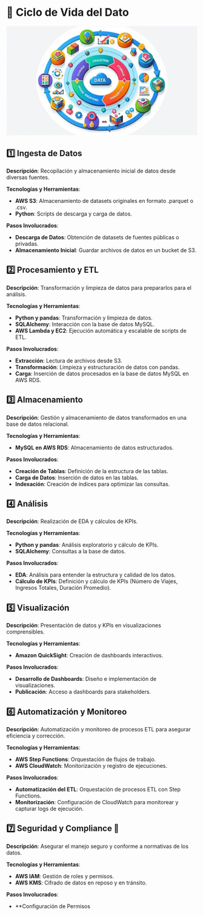 # 🌟 **Ciclo de Vida del Dato**

![Descripción de la imagen](img/IAdata.jpg)

## 1️⃣ Ingesta de Datos
**Descripción**: Recopilación y almacenamiento inicial de datos desde diversas fuentes.

**Tecnologías y Herramientas**:
- **AWS S3**: Almacenamiento de datasets originales en formato .parquet o .csv.
- **Python**: Scripts de descarga y carga de datos.

**Pasos Involucrados**:
- **Descarga de Datos**: Obtención de datasets de fuentes públicas o privadas.
- **Almacenamiento Inicial**: Guardar archivos de datos en un bucket de S3.

## 2️⃣ Procesamiento y ETL
**Descripción**: Transformación y limpieza de datos para prepararlos para el análisis.

**Tecnologías y Herramientas**:
- **Python y pandas**: Transformación y limpieza de datos.
- **SQLAlchemy**: Interacción con la base de datos MySQL.
- **AWS Lambda y EC2**: Ejecución automática y escalable de scripts de ETL.

**Pasos Involucrados**:
- **Extracción**: Lectura de archivos desde S3.
- **Transformación**: Limpieza y estructuración de datos con pandas.
- **Carga**: Inserción de datos procesados en la base de datos MySQL en AWS RDS.

## 3️⃣ Almacenamiento
**Descripción**: Gestión y almacenamiento de datos transformados en una base de datos relacional.

**Tecnologías y Herramientas**:
- **MySQL en AWS RDS**: Almacenamiento de datos estructurados.

**Pasos Involucrados**:
- **Creación de Tablas**: Definición de la estructura de las tablas.
- **Carga de Datos**: Inserción de datos en las tablas.
- **Indexación**: Creación de índices para optimizar las consultas.

## 4️⃣ Análisis
**Descripción**: Realización de EDA y cálculos de KPIs.

**Tecnologías y Herramientas**:
- **Python y pandas**: Análisis exploratorio y cálculo de KPIs.
- **SQLAlchemy**: Consultas a la base de datos.

**Pasos Involucrados**:
- **EDA**: Análisis para entender la estructura y calidad de los datos.
- **Cálculo de KPIs**: Definición y cálculo de KPIs (Número de Viajes, Ingresos Totales, Duración Promedio).

## 5️⃣ Visualización
**Descripción**: Presentación de datos y KPIs en visualizaciones comprensibles.

**Tecnologías y Herramientas**:
- **Amazon QuickSight**: Creación de dashboards interactivos.

**Pasos Involucrados**:
- **Desarrollo de Dashboards**: Diseño e implementación de visualizaciones.
- **Publicación**: Acceso a dashboards para stakeholders.

## 6️⃣ Automatización y Monitoreo
**Descripción**: Automatización y monitoreo de procesos ETL para asegurar eficiencia y corrección.

**Tecnologías y Herramientas**:
- **AWS Step Functions**: Orquestación de flujos de trabajo.
- **AWS CloudWatch**: Monitorización y registro de ejecuciones.

**Pasos Involucrados**:
- **Automatización del ETL**: Orquestación de procesos ETL con Step Functions.
- **Monitorización**: Configuración de CloudWatch para monitorear y capturar logs de ejecución.

## 7️⃣ Seguridad y Compliance 🔐
**Descripción**: Asegurar el manejo seguro y conforme a normativas de los datos.

**Tecnologías y Herramientas**:
- **AWS IAM**: Gestión de roles y permisos.
- **AWS KMS**: Cifrado de datos en reposo y en tránsito.

**Pasos Involucrados**:
- **Configuración de Permisos